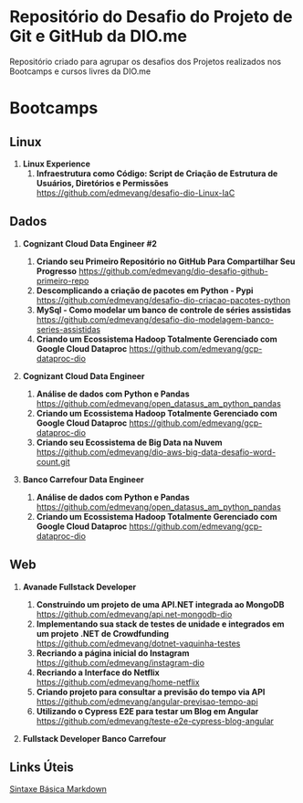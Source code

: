 # Repositório do Desafio do Projeto de Git e GitHub da DIO.me
Repositório criado para agrupar os desafios dos Projetos realizados nos Bootcamps e cursos livres da DIO.me

# Bootcamps
## Linux
1. **Linux Experience**
   1. **Infraestrutura como Código: Script de Criação de Estrutura de Usuários, Diretórios e Permissões** <https://github.com/edmevang/desafio-dio-Linux-IaC>
## Dados
1. **Cognizant Cloud Data Engineer #2**
   1. **Criando seu Primeiro Repositório no GitHub Para Compartilhar Seu Progresso** <https://github.com/edmevang/dio-desafio-github-primeiro-repo>
   2. **Descomplicando a criação de pacotes em Python - Pypi**  <https://github.com/edmevang/desafio-dio-criacao-pacotes-python>
   3. **MySql - Como modelar um banco de controle de séries assistidas** <https://github.com/edmevang/desafio-dio-modelagem-banco-series-assistidas>
   4. **Criando um Ecossistema Hadoop Totalmente Gerenciado com Google Cloud Dataproc** <https://github.com/edmevang/gcp-dataproc-dio>

2. **Cognizant Cloud Data Engineer**
   1. **Análise de dados com Python e Pandas** <https://github.com/edmevang/open_datasus_am_python_pandas>
   2. **Criando um Ecossistema Hadoop Totalmente Gerenciado com Google Cloud Dataproc** <https://github.com/edmevang/gcp-dataproc-dio>
   3. **Criando seu Ecossistema de Big Data na Nuvem** <https://github.com/edmevang/dio-aws-big-data-desafio-word-count.git>

3. **Banco Carrefour Data Engineer**
   1. **Análise de dados com Python e Pandas** <https://github.com/edmevang/open_datasus_am_python_pandas>
   2. **Criando um Ecossistema Hadoop Totalmente Gerenciado com Google Cloud Dataproc** <https://github.com/edmevang/gcp-dataproc-dio>

## Web
1. **Avanade Fullstack Developer**
   1. **Construindo um projeto de uma API.NET integrada ao MongoDB** <https://github.com/edmevang/api.net-mongodb-dio>
   2. **Implementando sua stack de testes de unidade e integrados em um projeto .NET de Crowdfunding** <https://github.com/edmevang/dotnet-vaquinha-testes>
   3. **Recriando a página inicial do Instagram** <https://github.com/edmevang/instagram-dio>
   4. **Recriando a Interface do Netflix** <https://github.com/edmevang/home-netflix>
   5. **Criando projeto para consultar a previsão do tempo via API** <https://github.com/edmevang/angular-previsao-tempo-api>
   6. **Utilizando o Cypress E2E para testar um Blog em Angular** <https://github.com/edmevang/teste-e2e-cypress-blog-angular>


2. **Fullstack Developer Banco Carrefour**
 
   
## Links Úteis
[Sintaxe Básica Markdown](https://www.markdownguide.org/basic-syntax/)
